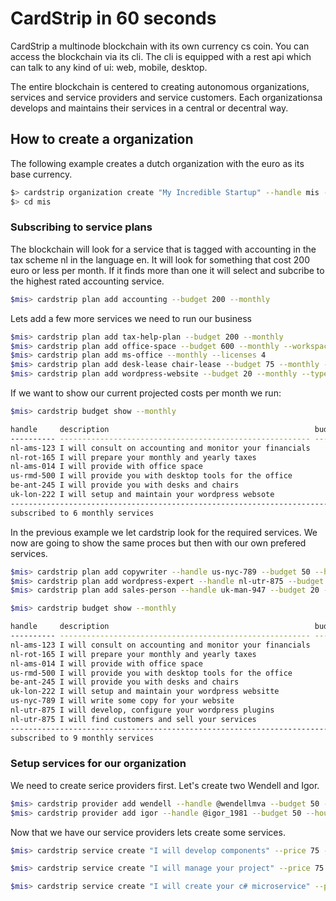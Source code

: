 # CardStrip in 60 seconds

CardStrip a multinode blockchain with its own currency cs coin. You can access the blockchain via its cli. The cli is equipped with a rest api which can talk to any kind of ui: web, mobile, desktop.


The entire blockchain is centered to creating autonomous organizations, services and service providers and service customers. Each organizationsa develops and maintains their services in a central or decentral way.

## How to create a organization

The following example creates a dutch organization with the euro as its base currency.

````bash
$> cardstrip organization create "My Incredible Startup" --handle mis --directory mis --locale nl-EN --currency EUR
$> cd mis
````

### Subscribing to service plans

The blockchain will look for a service that is tagged with accounting in the tax scheme nl in the language en. It will look for something that cost 200 euro or less per month. If it finds more than one it will select and subcribe to the highest rated accounting service.

````bash
$mis> cardstrip plan add accounting --budget 200 --monthly
````

Lets add a few more services we need to run our business

````bash
$mis> cardstrip plan add tax-help-plan --budget 200 --monthly
$mis> cardstrip plan add office-space --budget 600 --monthly --workspaces 4
$mis> cardstrip plan add ms-office --monthly --licenses 4
$mis> cardstrip plan add desk-lease chair-lease --budget 75 --monthly --qty 4
$mis> cardstrip plan add wordpress-website --budget 20 --monthly --type freelance --domain my-startup.io
````

If we want to show our current projected costs per month we run:

````bash
$mis> cardstrip budget show --monthly

handle     description                                              budget    period      
---------- -------------------------------------------------------- --------- -------
nl-ams-123 I will consult on accounting and monitor your financials       149 monthly 
nl-rot-165 I will prepare your monthly and yearly taxes                    99 monthly
nl-ams-014 I will provide with office space                               225 monthly
us-rmd-500 I will provide you with desktop tools for the office            60 monthly
be-ant-245 I will provide you with desks and chairs                       100 monthly
uk-lon-222 I will setup and maintain your wordpress websote                20 monthly
-------------------------------------------------------------------------------------
subscribed to 6 monthly services                                          653 monthly                                                   
````

In the previous example we let cardstrip look for the required services. We now are going to show the same proces but then with our own prefered services.

````bash
$mis> cardstrip plan add copywriter --handle us-nyc-789 --budget 50 --hourly --contract 10
$mis> cardstrip plan add wordpress-expert --handle nl-utr-875 --budget 20 --hourly --contract 20
$mis> cardstrip plan add sales-person --handle uk-man-947 --budget 20 --hourly --contract 40

$mis> cardstrip budget show --monthly

handle     description                                              budget    period      
---------- -------------------------------------------------------- --------- -------
nl-ams-123 I will consult on accounting and monitor your financials       149 monthly 
nl-rot-165 I will prepare your monthly and yearly taxes                    99 monthly
nl-ams-014 I will provide with office space                               225 monthly
us-rmd-500 I will provide you with desktop tools for the office            60 monthly
be-ant-245 I will provide you with desks and chairs                       100 monthly
uk-lon-222 I will setup and maintain your wordpress websitte               20 monthly
us-nyc-789 I will write some copy for your website                       2165 monthly
nl-utr-875 I will develop, configure your wordpress plugins              1732 monthly
nl-utr-875 I will find customers and sell your services                  3464 monthly
-------------------------------------------------------------------------------------
subscribed to 9 monthly services                                         8014 monthly                                                   
````

### Setup services for our organization

We need to create serice providers first. Let's create two Wendell and Igor.

````bash
$mis> cardstrip provider add wendell --handle @wendellmva --budget 50 --hourly --weekly-availability 40 --shift 8,8,8,8,8 --rotation 9pm-5am --pto 2000
$mis> cardstrip provider add igor --handle @igor_1981 --budget 50 --hourly --weekly-availability 40 --shift 8,8,8,8,8 --rotation 9pm-5am --pto 200
````
Now that we have our service providers lets create some services.

````bash
$mis> cardstrip service create "I will develop components" --price 75 --hourly --providers wendell,igor --tags "angular,vue,react,c#" --cover "https://cardstrip/images/components.jpg"

$mis> cardstrip service create "I will manage your project" --price 75 --hourly --providers igor --tags "angular,vue,react,c#" --cover "https://cardstrip/images/projects.jpg"

$mis> cardstrip service create "I will create your c# microservice" --price 75 --hourly --providers wendell --tags "c#,asp.net,docker,linux"

````